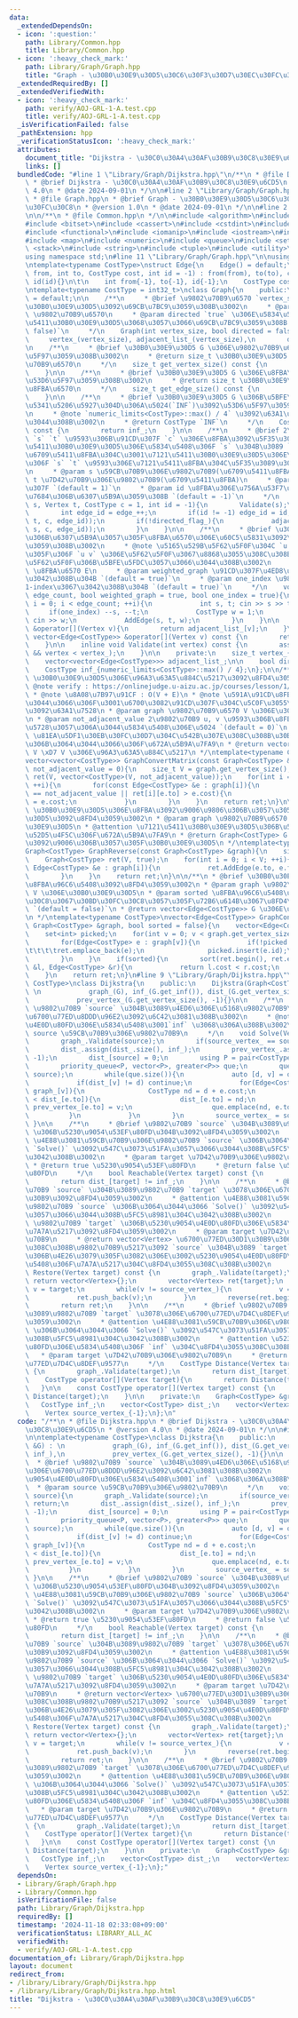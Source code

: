 ```yaml
---
data:
  _extendedDependsOn:
  - icon: ':question:'
    path: Library/Common.hpp
    title: Library/Common.hpp
  - icon: ':heavy_check_mark:'
    path: Library/Graph/Graph.hpp
    title: "Graph - \u30B0\u30E9\u30D5\u30C6\u30F3\u30D7\u30EC\u30FC\u30C8"
  _extendedRequiredBy: []
  _extendedVerifiedWith:
  - icon: ':heavy_check_mark:'
    path: verify/AOJ-GRL-1-A.test.cpp
    title: verify/AOJ-GRL-1-A.test.cpp
  _isVerificationFailed: false
  _pathExtension: hpp
  _verificationStatusIcon: ':heavy_check_mark:'
  attributes:
    document_title: "Dijkstra - \u30C0\u30A4\u30AF\u30B9\u30C8\u30E9\u6CD5"
    links: []
  bundledCode: "#line 1 \"Library/Graph/Dijkstra.hpp\"\n/**\n * @file Dijkstra.hpp\n\
    \ * @brief Dijkstra - \u30C0\u30A4\u30AF\u30B9\u30C8\u30E9\u6CD5\n * @version\
    \ 4.0\n * @date 2024-09-01\n */\n\n#line 2 \"Library/Graph/Graph.hpp\"\n\n/**\n\
    \ * @file Graph.hpp\n * @brief Graph - \u30B0\u30E9\u30D5\u30C6\u30F3\u30D7\u30EC\
    \u30FC\u30C8\n * @version 1.0\n * @date 2024-09-01\n */\n\n#line 2 \"Library/Common.hpp\"\
    \n\n/**\n * @file Common.hpp\n */\n\n#include <algorithm>\n#include <array>\n\
    #include <bitset>\n#include <cassert>\n#include <cstdint>\n#include <deque>\n\
    #include <functional>\n#include <iomanip>\n#include <iostream>\n#include <limits>\n\
    #include <map>\n#include <numeric>\n#include <queue>\n#include <set>\n#include\
    \ <stack>\n#include <string>\n#include <tuple>\n#include <utility>\n#include <vector>\n\
    using namespace std;\n#line 11 \"Library/Graph/Graph.hpp\"\n\nusing Vertex = int;\n\
    \ntemplate<typename CostType>\nstruct Edge{\n    Edge() = default;\n    Edge(int\
    \ from, int to, CostType cost, int id = -1) : from(from), to(to), cost(cost),\
    \ id(id){}\n\t\n    int from{-1}, to{-1}, id{-1};\n    CostType cost{1};\n};\n\
    \ntemplate<typename CostType = int32_t>\nclass Graph{\n    public:\n    Graph()\
    \ = default;\n\n    /**\n     * @brief \u9802\u70B9\u6570 `vertex_size` \u306E\
    \u30B0\u30E9\u30D5\u3092\u69CB\u7BC9\u3059\u308B\u3002\n     * @param vertex_size\
    \ \u9802\u70B9\u6570\n     * @param directed `true` \u306E\u5834\u5408\u3001\u6709\
    \u5411\u30B0\u30E9\u30D5\u3068\u3057\u3066\u69CB\u7BC9\u3059\u308B `(default =\
    \ false)`\n     */\n    Graph(int vertex_size, bool directed = false) : \n   \
    \     vertex_(vertex_size), adjacent_list_(vertex_size),\n        directed_flag_(directed){}\n\
    \n    /**\n     * @brief \u30B0\u30E9\u30D5 G \u306E\u9802\u70B9\u6570\u3092\u53D6\
    \u5F97\u3059\u308B\u3002\n     * @return size_t \u30B0\u30E9\u30D5 G \u306E\u9802\
    \u70B9\u6570\n     */\n    size_t get_vertex_size() const {\n        return vertex_;\n\
    \    }\n\n    /**\n     * @brief \u30B0\u30E9\u30D5 G \u306E\u8FBA\u6570\u3092\
    \u53D6\u5F97\u3059\u308B\u3002\n     * @return size_t \u30B0\u30E9\u30D5 G \u306E\
    \u8FBA\u6570\n     */\n    size_t get_edge_size() const {\n        return edge_;\n\
    \    }\n\n    /**\n     * @brief \u30B0\u30E9\u30D5 G \u306B\u5BFE\u3059\u308B\
    \u5341\u5206\u5927\u304D\u306A\u5024(`INF`)\u3092\u53D6\u5F97\u3059\u308B\u3002\
    \n     * @note `numeric_limits<CostType>::max() / 4` \u3092\u63A1\u7528\u3057\u3066\
    \u3044\u308B\u3002\n     * @return CostType `INF`\n     */\n    CostType get_inf()\
    \ const {\n        return inf_;\n    }\n\n    /**\n     * @brief 2\u9802\u70B9\
    \ `s` `t` \u9593\u306B\u91CD\u307F `c` \u306E\u8FBA\u3092\u5F35\u308B\u3002\u6709\
    \u5411\u30B0\u30E9\u30D5\u306E\u5834\u5408\u306F `s` \u304B\u3089 `t` \u3078\u306E\
    \u6709\u5411\u8FBA\u304C\u3001\u7121\u5411\u30B0\u30E9\u30D5\u306E\u5834\u5408\
    \u306F `s` `t` \u9593\u306E\u7121\u5411\u8FBA\u304C\u5F35\u3089\u308C\u308B\u3002\
    \n     * @param s \u59CB\u70B9\u306E\u9802\u70B9(\u6709\u5411\u8FBA)\n     * @param\
    \ t \u7D42\u70B9\u306E\u9802\u70B9(\u6709\u5411\u8FBA)\n     * @param c \u91CD\
    \u307F `(default = 1)`\n     * @param id \u8FBA\u306E\u756A\u53F7\u3092\u660E\u793A\
    \u7684\u306B\u6307\u5B9A\u3059\u308B `(default = -1)`\n     */\n    void AddEdge(Vertex\
    \ s, Vertex t, CostType c = 1, int id = -1){\n        Validate(s);\n        Validate(t);\n\
    \        int edge_id = edge_++;\n        if(id != -1) edge_id = id;\n        adjacent_list_[s].push_back(Edge(s,\
    \ t, c, edge_id));\n        if(!directed_flag_){\n            adjacent_list_[t].push_back(Edge(t,\
    \ s, c, edge_id));\n        }\n    }\n\n    /**\n     * @brief \u30B0\u30E9\u30D5\
    \u306B\u6307\u5B9A\u3057\u305F\u8FBA\u6570\u306E\u60C5\u5831\u3092\u5165\u529B\
    \u3059\u308B\u3002\n     * @note \u5165\u529B\u5F62\u5F0F\u304C `u v w` \u307E\
    \u305F\u306F `u v` \u306E\u5F62\u5F0F\u3067\u8868\u3055\u308C\u308B\u5165\u529B\
    \u5F62\u5F0F\u306B\u5BFE\u5FDC\u3057\u3066\u3044\u308B\u3002\n     * @param edge_count\
    \ \u8FBA\u6570 E\n     * @param weighted_graph \u91CD\u307F\u4ED8\u304D\u8FBA\u3067\
    \u3042\u308B\u304B `(default = true)`\n     * @param one_index \u9802\u70B9\u304C\
    1-index\u3067\u3042\u308B\u304B `(default = true)`\n     */\n    void InputGraph(int\
    \ edge_count, bool weighted_graph = true, bool one_index = true){\n        for(int\
    \ i = 0; i < edge_count; ++i){\n            int s, t; cin >> s >> t;\n       \
    \     if(one_index) --s, --t;\n            CostType w = 1;\n            if(weighted_graph)\
    \ cin >> w;\n            AddEdge(s, t, w);\n        }\n    }\n\n    vector<Edge<CostType>>\
    \ &operator[](Vertex v){\n        return adjacent_list_[v];\n    }\n\n    const\
    \ vector<Edge<CostType>> &operator[](Vertex v) const {\n        return adjacent_list_[v];\n\
    \    }\n\n    inline void Validate(int vertex) const {\n        assert(0 <= vertex\
    \ && vertex < vertex_);\n    }\n\n    private:\n    size_t vertex_{0}, edge_{0};\n\
    \    vector<vector<Edge<CostType>>> adjacent_list_;\n\n    bool directed_flag_;\n\
    \    CostType inf_{numeric_limits<CostType>::max() / 4};\n};\n\n/**\n * @brief\
    \ \u30B0\u30E9\u30D5\u306E\u96A3\u63A5\u884C\u5217\u3092\u8FD4\u3059\u3002\n *\
    \ @note verify : https://onlinejudge.u-aizu.ac.jp/courses/lesson/1/ALDS1/11/ALDS1_11_A\n\
    \ * @note \u8A08\u7B97\u91CF : O(V + E)\n * @note \u591A\u91CD\u8FBA\u306B\u3064\
    \u3044\u3066\u306F\u3001\u6700\u3082\u91CD\u307F\u304C\u5C0F\u3055\u3044\u8FBA\
    \u3092\u63A1\u7528\n * @param graph \u9802\u70B9\u6570 V \u306E\u30B0\u30E9\u30D5\
    \n * @param not_adjacent_value 2\u9802\u70B9 u, v \u9593\u306B\u8FBA\u304C\u5B58\
    \u5728\u3057\u306A\u3044\u5834\u5408\u306E\u5024 `(default = 0)`\n * @attention\
    \ \u81EA\u5DF1\u30EB\u30FC\u30D7\u304C\u542B\u307E\u308C\u308B\u30B0\u30E9\u30D5\
    \u306B\u3064\u3044\u3066\u306F\u672A\u5B9A\u7FA9\n * @return vector<vector<CostType>>\
    \ V \xD7 V \u306E\u96A3\u63A5\u884C\u5217\n */\ntemplate<typename CostType>\n\
    vector<vector<CostType>> GraphConvertMatrix(const Graph<CostType> &graph, CostType\
    \ not_adjacent_value = 0){\n    size_t V = graph.get_vertex_size();\n    vector<vector<CostType>>\
    \ ret(V, vector<CostType>(V, not_adjacent_value));\n    for(int i = 0; i < V;\
    \ ++i){\n        for(const Edge<CostType> &e : graph[i]){\n            if(ret[i][e.to]\
    \ == not_adjacent_value || ret[i][e.to] > e.cost){\n                ret[i][e.to]\
    \ = e.cost;\n            }\n        }\n    }\n    return ret;\n}\n\n/**\n * @brief\
    \ \u30B0\u30E9\u30D5\u306E\u8FBA\u3092\u9006\u9806\u306B\u3057\u305F\u30B0\u30E9\
    \u30D5\u3092\u8FD4\u3059\u3002\n * @param graph \u9802\u70B9\u6570 V \u306E\u30B0\
    \u30E9\u30D5\n * @attention \u7121\u5411\u30B0\u30E9\u30D5\u306B\u5BFE\u3059\u308B\
    \u52D5\u4F5C\u306F\u672A\u5B9A\u7FA9\n * @return Graph<CostType> G \u306E\u8FBA\
    \u3092\u9006\u306B\u3057\u305F\u30B0\u30E9\u30D5\n */\ntemplate<typename CostType>\n\
    Graph<CostType> GraphReverse(const Graph<CostType> &graph){\n    size_t V = graph.get_vertex_size();\n\
    \    Graph<CostType> ret(V, true);\n    for(int i = 0; i < V; ++i){\n        for(const\
    \ Edge<CostType> &e : graph[i]){\n            ret.AddEdge(e.to, e.from, e.cost);\n\
    \        }\n    }\n    return ret;\n}\n\n/**\n * @brief \u30B0\u30E9\u30D5\u306E\
    \u8FBA\u96C6\u5408\u3092\u8FD4\u3059\u3002\n * @param graph \u9802\u70B9\u6570\
    \ V \u306E\u30B0\u30E9\u30D5\n * @param sorted \u8FBA\u96C6\u5408\u3092\u30B3\u30B9\
    \u30C8\u3067\u30BD\u30FC\u30C8\u3057\u305F\u72B6\u614B\u3067\u8FD4\u3059\u304B\
    \ `(default = false)`\n * @return vector<Edge<CostType>> G \u306E\u8FBA\u96C6\u5408\
    \n */\ntemplate<typename CostType>\nvector<Edge<CostType>> GraphConvertEdgeSet(const\
    \ Graph<CostType> &graph, bool sorted = false){\n    vector<Edge<CostType>> ret;\n\
    \    set<int> picked;\n    for(int v = 0; v < graph.get_vertex_size(); ++v){\n\
    \        for(Edge<CostType> e : graph[v]){\n            if(!picked.contains(e.id)){\n\
    \t\t\t\tret.emplace_back(e);\n                picked.insert(e.id);\n\t\t\t}\n\
    \        }\n    }\n    if(sorted){\n        sort(ret.begin(), ret.end(), [&](Edge<CostType>\
    \ &l, Edge<CostType> &r){\n            return l.cost < r.cost;\n        });\n\
    \    }\n    return ret;\n}\n#line 9 \"Library/Graph/Dijkstra.hpp\"\n\ntemplate<typename\
    \ CostType>\nclass Dijkstra{\n    public:\n    Dijkstra(Graph<CostType> &G) :\
    \ \n            graph_(G), inf_(G.get_inf()), dist_(G.get_vertex_size(), inf_),\n\
    \            prev_vertex_(G.get_vertex_size(), -1){}\n\n    /**\n     * @brief\
    \ \u9802\u70B9 `source` \u304B\u3089\u4ED6\u306E\u5168\u9802\u70B9\u3078\u306E\
    \u6700\u77ED\u8DDD\u96E2\u3092\u6C42\u3081\u308B\u3002\n     * @note \u5230\u9054\
    \u4E0D\u80FD\u306E\u5834\u5408\u3001`inf` \u3068\u306A\u308B\u3002\n     * @param\
    \ source \u59CB\u70B9\u306E\u9802\u70B9\n     */\n    void Solve(Vertex source){\n\
    \        graph_.Validate(source);\n        if(source_vertex_ == source) return;\n\
    \        dist_.assign(dist_.size(), inf_);\n        prev_vertex_.assign(prev_vertex_.size(),\
    \ -1);\n        dist_[source] = 0;\n        using P = pair<CostType, Vertex>;\n\
    \        priority_queue<P, vector<P>, greater<P>> que;\n        que.emplace(0,\
    \ source);\n        while(que.size()){\n            auto [d, v] = que.top(); que.pop();\n\
    \            if(dist_[v] != d) continue;\n            for(Edge<CostType> &e :\
    \ graph_[v]){\n                CostType nd = d + e.cost;\n                if(nd\
    \ < dist_[e.to]){\n                    dist_[e.to] = nd;\n                   \
    \ prev_vertex_[e.to] = v;\n                    que.emplace(nd, e.to);\n      \
    \          }\n            }\n        }\n        source_vertex_ = source;\n   \
    \ }\n\n    /**\n     * @brief \u9802\u70B9 `source` \u304B\u3089\u9802\u70B9 `target`\
    \ \u306B\u5230\u9054\u53EF\u80FD\u304B\u3092\u8FD4\u3059\u3002\n     * @attention\
    \ \u4E88\u3081\u59CB\u70B9\u306E\u9802\u70B9 `source` \u306B\u3064\u3044\u3066\
    \ `Solve()` \u3092\u547C\u3073\u51FA\u3057\u3066\u3044\u308B\u5FC5\u8981\u304C\
    \u3042\u308B\u3002\n     * @param target \u7D42\u70B9\u306E\u9802\u70B9\n    \
    \ * @return true \u5230\u9054\u53EF\u80FD\n     * @return false \u5230\u9054\u4E0D\
    \u80FD\n     */\n    bool Reachable(Vertex target) const {\n        graph_.Validate(target);\n\
    \        return dist_[target] != inf_;\n    }\n\n    /**\n     * @brief \u9802\
    \u70B9 `source` \u304B\u3089\u9802\u70B9 `target` \u3078\u306E\u6700\u77ED\u30D1\
    \u30B9\u3092\u8FD4\u3059\u3002\n     * @attention \u4E88\u3081\u59CB\u70B9\u306E\
    \u9802\u70B9 `source` \u306B\u3064\u3044\u3066 `Solve()` \u3092\u547C\u3073\u51FA\
    \u3057\u3066\u3044\u308B\u5FC5\u8981\u304C\u3042\u308B\u3002\n     * @attention\
    \ \u9802\u70B9 `target` \u306B\u5230\u9054\u4E0D\u80FD\u306E\u5834\u5408\u3001\
    \u7A7A\u5217\u3092\u8FD4\u3059\u3002\n     * @param target \u7D42\u70B9\u306E\u9802\
    \u70B9\n     * @return vector<Vertex> \u6700\u77ED\u30D1\u30B9\u306B\u542B\u307E\
    \u308C\u308B\u9802\u70B9\u5217\u3092 `source` \u304B\u3089 `target` \u306E\u9806\
    \u306B\u4E26\u3079\u305F\u3082\u306E\u3002\u5230\u9054\u4E0D\u80FD\u306E\u5834\
    \u5408\u306F\u7A7A\u5217\u304C\u8FD4\u3055\u308C\u308B\u3002\n     */\n    vector<Vertex>\
    \ Restore(Vertex target) const {\n        graph_.Validate(target);\n        if(!Reachable(target))\
    \ return vector<Vertex>{};\n        vector<Vertex> ret{target};\n        Vertex\
    \ v = target;\n        while(v != source_vertex_){\n            v = prev_vertex_[v];\n\
    \            ret.push_back(v);\n        }\n        reverse(ret.begin(), ret.end());\n\
    \        return ret;\n    }\n\n    /**\n     * @brief \u9802\u70B9 `source` \u304B\
    \u3089\u9802\u70B9 `target` \u3078\u306E\u6700\u77ED\u7D4C\u8DEF\u9577\u3092\u8FD4\
    \u3059\u3002\n     * @attention \u4E88\u3081\u59CB\u70B9\u306E\u9802\u70B9 `source`\
    \ \u306B\u3064\u3044\u3066 `Solve()` \u3092\u547C\u3073\u51FA\u3057\u3066\u3044\
    \u308B\u5FC5\u8981\u304C\u3042\u308B\u3002\n     * @attention \u5230\u9054\u4E0D\
    \u80FD\u306E\u5834\u5408\u306F `inf` \u304C\u8FD4\u3055\u308C\u308B\u3002\n  \
    \   * @param target \u7D42\u70B9\u306E\u9802\u70B9\n     * @return CostType \u6700\
    \u77ED\u7D4C\u8DEF\u9577\n     */\n    CostType Distance(Vertex target) const\
    \ {\n        graph_.Validate(target);\n        return dist_[target];\n    }\n\n\
    \    CostType operator[](Vertex target){\n        return Distance(target);\n \
    \   }\n\n    const CostType operator[](Vertex target) const {\n        return\
    \ Distance(target);\n    }\n\n    private:\n    Graph<CostType> &graph_;\n\n \
    \   CostType inf_;\n    vector<CostType> dist_;\n    vector<Vertex> prev_vertex_;\n\
    \    Vertex source_vertex_{-1};\n};\n"
  code: "/**\n * @file Dijkstra.hpp\n * @brief Dijkstra - \u30C0\u30A4\u30AF\u30B9\
    \u30C8\u30E9\u6CD5\n * @version 4.0\n * @date 2024-09-01\n */\n\n#include \"Graph.hpp\"\
    \n\ntemplate<typename CostType>\nclass Dijkstra{\n    public:\n    Dijkstra(Graph<CostType>\
    \ &G) : \n            graph_(G), inf_(G.get_inf()), dist_(G.get_vertex_size(),\
    \ inf_),\n            prev_vertex_(G.get_vertex_size(), -1){}\n\n    /**\n   \
    \  * @brief \u9802\u70B9 `source` \u304B\u3089\u4ED6\u306E\u5168\u9802\u70B9\u3078\
    \u306E\u6700\u77ED\u8DDD\u96E2\u3092\u6C42\u3081\u308B\u3002\n     * @note \u5230\
    \u9054\u4E0D\u80FD\u306E\u5834\u5408\u3001`inf` \u3068\u306A\u308B\u3002\n   \
    \  * @param source \u59CB\u70B9\u306E\u9802\u70B9\n     */\n    void Solve(Vertex\
    \ source){\n        graph_.Validate(source);\n        if(source_vertex_ == source)\
    \ return;\n        dist_.assign(dist_.size(), inf_);\n        prev_vertex_.assign(prev_vertex_.size(),\
    \ -1);\n        dist_[source] = 0;\n        using P = pair<CostType, Vertex>;\n\
    \        priority_queue<P, vector<P>, greater<P>> que;\n        que.emplace(0,\
    \ source);\n        while(que.size()){\n            auto [d, v] = que.top(); que.pop();\n\
    \            if(dist_[v] != d) continue;\n            for(Edge<CostType> &e :\
    \ graph_[v]){\n                CostType nd = d + e.cost;\n                if(nd\
    \ < dist_[e.to]){\n                    dist_[e.to] = nd;\n                   \
    \ prev_vertex_[e.to] = v;\n                    que.emplace(nd, e.to);\n      \
    \          }\n            }\n        }\n        source_vertex_ = source;\n   \
    \ }\n\n    /**\n     * @brief \u9802\u70B9 `source` \u304B\u3089\u9802\u70B9 `target`\
    \ \u306B\u5230\u9054\u53EF\u80FD\u304B\u3092\u8FD4\u3059\u3002\n     * @attention\
    \ \u4E88\u3081\u59CB\u70B9\u306E\u9802\u70B9 `source` \u306B\u3064\u3044\u3066\
    \ `Solve()` \u3092\u547C\u3073\u51FA\u3057\u3066\u3044\u308B\u5FC5\u8981\u304C\
    \u3042\u308B\u3002\n     * @param target \u7D42\u70B9\u306E\u9802\u70B9\n    \
    \ * @return true \u5230\u9054\u53EF\u80FD\n     * @return false \u5230\u9054\u4E0D\
    \u80FD\n     */\n    bool Reachable(Vertex target) const {\n        graph_.Validate(target);\n\
    \        return dist_[target] != inf_;\n    }\n\n    /**\n     * @brief \u9802\
    \u70B9 `source` \u304B\u3089\u9802\u70B9 `target` \u3078\u306E\u6700\u77ED\u30D1\
    \u30B9\u3092\u8FD4\u3059\u3002\n     * @attention \u4E88\u3081\u59CB\u70B9\u306E\
    \u9802\u70B9 `source` \u306B\u3064\u3044\u3066 `Solve()` \u3092\u547C\u3073\u51FA\
    \u3057\u3066\u3044\u308B\u5FC5\u8981\u304C\u3042\u308B\u3002\n     * @attention\
    \ \u9802\u70B9 `target` \u306B\u5230\u9054\u4E0D\u80FD\u306E\u5834\u5408\u3001\
    \u7A7A\u5217\u3092\u8FD4\u3059\u3002\n     * @param target \u7D42\u70B9\u306E\u9802\
    \u70B9\n     * @return vector<Vertex> \u6700\u77ED\u30D1\u30B9\u306B\u542B\u307E\
    \u308C\u308B\u9802\u70B9\u5217\u3092 `source` \u304B\u3089 `target` \u306E\u9806\
    \u306B\u4E26\u3079\u305F\u3082\u306E\u3002\u5230\u9054\u4E0D\u80FD\u306E\u5834\
    \u5408\u306F\u7A7A\u5217\u304C\u8FD4\u3055\u308C\u308B\u3002\n     */\n    vector<Vertex>\
    \ Restore(Vertex target) const {\n        graph_.Validate(target);\n        if(!Reachable(target))\
    \ return vector<Vertex>{};\n        vector<Vertex> ret{target};\n        Vertex\
    \ v = target;\n        while(v != source_vertex_){\n            v = prev_vertex_[v];\n\
    \            ret.push_back(v);\n        }\n        reverse(ret.begin(), ret.end());\n\
    \        return ret;\n    }\n\n    /**\n     * @brief \u9802\u70B9 `source` \u304B\
    \u3089\u9802\u70B9 `target` \u3078\u306E\u6700\u77ED\u7D4C\u8DEF\u9577\u3092\u8FD4\
    \u3059\u3002\n     * @attention \u4E88\u3081\u59CB\u70B9\u306E\u9802\u70B9 `source`\
    \ \u306B\u3064\u3044\u3066 `Solve()` \u3092\u547C\u3073\u51FA\u3057\u3066\u3044\
    \u308B\u5FC5\u8981\u304C\u3042\u308B\u3002\n     * @attention \u5230\u9054\u4E0D\
    \u80FD\u306E\u5834\u5408\u306F `inf` \u304C\u8FD4\u3055\u308C\u308B\u3002\n  \
    \   * @param target \u7D42\u70B9\u306E\u9802\u70B9\n     * @return CostType \u6700\
    \u77ED\u7D4C\u8DEF\u9577\n     */\n    CostType Distance(Vertex target) const\
    \ {\n        graph_.Validate(target);\n        return dist_[target];\n    }\n\n\
    \    CostType operator[](Vertex target){\n        return Distance(target);\n \
    \   }\n\n    const CostType operator[](Vertex target) const {\n        return\
    \ Distance(target);\n    }\n\n    private:\n    Graph<CostType> &graph_;\n\n \
    \   CostType inf_;\n    vector<CostType> dist_;\n    vector<Vertex> prev_vertex_;\n\
    \    Vertex source_vertex_{-1};\n};"
  dependsOn:
  - Library/Graph/Graph.hpp
  - Library/Common.hpp
  isVerificationFile: false
  path: Library/Graph/Dijkstra.hpp
  requiredBy: []
  timestamp: '2024-11-18 02:33:08+09:00'
  verificationStatus: LIBRARY_ALL_AC
  verifiedWith:
  - verify/AOJ-GRL-1-A.test.cpp
documentation_of: Library/Graph/Dijkstra.hpp
layout: document
redirect_from:
- /library/Library/Graph/Dijkstra.hpp
- /library/Library/Graph/Dijkstra.hpp.html
title: "Dijkstra - \u30C0\u30A4\u30AF\u30B9\u30C8\u30E9\u6CD5"
---
```

